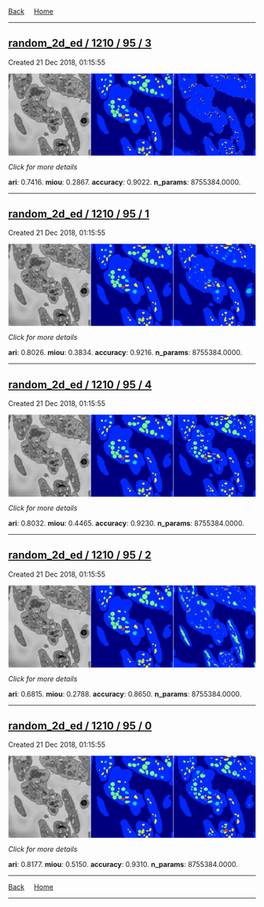 
[Back](..)&nbsp;&nbsp;&nbsp;&nbsp;&nbsp;[Home](https://leapmanlab.github.io/snapshots)

---

<div class="summary"><a href="3"><h2>random_2d_ed / 1210 / 95 / 3</h2></a><p>Created 21 Dec 2018, 01:15:55
</p><a href="3"><img src="3/media/summary.png" align="center"></a><p>
<i>Click for more details</i>
</p></div>

**ari**: 0.7416. **miou**: 0.2867. **accuracy**: 0.9022. **n_params**: 8755384.0000. 

---

<div class="summary"><a href="1"><h2>random_2d_ed / 1210 / 95 / 1</h2></a><p>Created 21 Dec 2018, 01:15:55
</p><a href="1"><img src="1/media/summary.png" align="center"></a><p>
<i>Click for more details</i>
</p></div>

**ari**: 0.8026. **miou**: 0.3834. **accuracy**: 0.9216. **n_params**: 8755384.0000. 

---

<div class="summary"><a href="4"><h2>random_2d_ed / 1210 / 95 / 4</h2></a><p>Created 21 Dec 2018, 01:15:55
</p><a href="4"><img src="4/media/summary.png" align="center"></a><p>
<i>Click for more details</i>
</p></div>

**ari**: 0.8032. **miou**: 0.4465. **accuracy**: 0.9230. **n_params**: 8755384.0000. 

---

<div class="summary"><a href="2"><h2>random_2d_ed / 1210 / 95 / 2</h2></a><p>Created 21 Dec 2018, 01:15:55
</p><a href="2"><img src="2/media/summary.png" align="center"></a><p>
<i>Click for more details</i>
</p></div>

**ari**: 0.6815. **miou**: 0.2788. **accuracy**: 0.8650. **n_params**: 8755384.0000. 

---

<div class="summary"><a href="0"><h2>random_2d_ed / 1210 / 95 / 0</h2></a><p>Created 21 Dec 2018, 01:15:55
</p><a href="0"><img src="0/media/summary.png" align="center"></a><p>
<i>Click for more details</i>
</p></div>

**ari**: 0.8177. **miou**: 0.5150. **accuracy**: 0.9310. **n_params**: 8755384.0000. 

---

[Back](..)&nbsp;&nbsp;&nbsp;&nbsp;&nbsp;[Home](https://leapmanlab.github.io/snapshots)

---